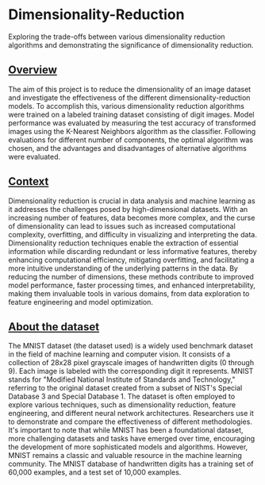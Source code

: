 # Dimensionality-Reduction
Exploring the trade-offs between various dimensionality reduction algorithms and demonstrating the significance of dimensionality reduction.

## <u>Overview</u>
The aim of this project is to reduce the dimensionality of an image dataset and investigate the effectiveness of the different dimensionality-reduction models. To accomplish this, various dimensionality reduction algorithms were trained on a labeled training dataset consisting of digit images. Model performance was evaluated by measuring the test accuracy of transformed images using the K-Nearest Neighbors algorithm as the classifier. Following evaluations for different number of components, the optimal algorithm was chosen, and the advantages and disadvantages of alternative algorithms were evaluated.

## <u>Context</u>
Dimensionality reduction is crucial in data analysis and machine learning as it addresses the challenges posed by high-dimensional datasets. With an increasing number of features, data becomes more complex, and the curse of dimensionality can lead to issues such as increased computational complexity, overfitting, and difficulty in visualizing and interpreting the data. Dimensionality reduction techniques enable the extraction of essential information while discarding redundant or less informative features, thereby enhancing computational efficiency, mitigating overfitting, and facilitating a more intuitive understanding of the underlying patterns in the data. By reducing the number of dimensions, these methods contribute to improved model performance, faster processing times, and enhanced interpretability, making them invaluable tools in various domains, from data exploration to feature engineering and model optimization.

## <u>About the dataset</u>
The MNIST dataset (the dataset used) is a widely used benchmark dataset in the field of machine learning and computer vision. It consists of a collection of 28x28 pixel grayscale images of handwritten digits (0 through 9). Each image is labeled with the corresponding digit it represents. MNIST stands for "Modified National Institute of Standards and Technology," referring to the original dataset created from a subset of NIST's Special Database 3 and Special Database 1.
The dataset is often employed to explore various techniques, such as dimensionality reduction, feature engineering, and different neural network architectures. Researchers use it to demonstrate and compare the effectiveness of different methodologies.
It's important to note that while MNIST has been a foundational dataset, more challenging datasets and tasks have emerged over time, encouraging the development of more sophisticated models and algorithms. However, MNIST remains a classic and valuable resource in the machine learning community. The MNIST database of handwritten digits has a training set of 60,000 examples, and a test set of 10,000 examples.

